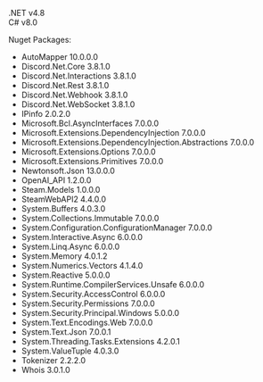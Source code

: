 .NET v4.8 \
C# v8.0

Nuget Packages:
 - AutoMapper 10.0.0.0
 - Discord.Net.Core 3.8.1.0
 - Discord.Net.Interactions 3.8.1.0
 - Discord.Net.Rest 3.8.1.0
 - Discord.Net.Webhook 3.8.1.0
 - Discord.Net.WebSocket 3.8.1.0
 - IPinfo 2.0.2.0
 - Microsoft.Bcl.AsyncInterfaces 7.0.0.0
 - Microsoft.Extensions.DependencyInjection 7.0.0.0
 - Microsoft.Extensions.DependencyInjection.Abstractions 7.0.0.0
 - Microsoft.Extensions.Options 7.0.0.0
 - Microsoft.Extensions.Primitives 7.0.0.0
 - Newtonsoft.Json 13.0.0.0
 - OpenAI_API 1.2.0.0
 - Steam.Models 1.0.0.0
 - SteamWebAPI2 4.4.0.0
 - System.Buffers 4.0.3.0
 - System.Collections.Immutable 7.0.0.0
 - System.Configuration.ConfigurationManager 7.0.0.0
 - System.Interactive.Async 6.0.0.0
 - System.Linq.Async 6.0.0.0
 - System.Memory 4.0.1.2
 - System.Numerics.Vectors 4.1.4.0
 - System.Reactive 5.0.0.0
 - System.Runtime.CompilerServices.Unsafe 6.0.0.0
 - System.Security.AccessControl 6.0.0.0
 - System.Security.Permissions 7.0.0.0
 - System.Security.Principal.Windows 5.0.0.0
 - System.Text.Encodings.Web 7.0.0.0
 - System.Text.Json 7.0.0.1
 - System.Threading.Tasks.Extensions 4.2.0.1
 - System.ValueTuple 4.0.3.0
 - Tokenizer 2.2.2.0
 - Whois 3.0.1.0
